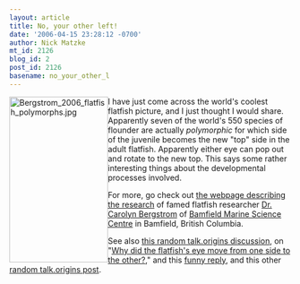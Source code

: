 ```yaml
---
layout: article
title: No, your other left!
date: '2006-04-15 23:28:12 -0700'
author: Nick Matzke
mt_id: 2126
blog_id: 2
post_id: 2126
basename: no_your_other_l
---
```

<img src="{{ site.baseurl }}/uploads/2006/Bergstrom_2006_flatfish_polymorphs.jpg" alt="Bergstrom_2006_flatfish_polymorphs.jpg" width="176" height="296" style="float:left;" />I have just come across the world's coolest flatfish picture, and I just thought I would share.  Apparently seven of the world's 550 species of flounder are actually _polymorphic_ for which side of the juvenile becomes the new "top" side in the adult flatfish.  Apparently either eye can pop out and rotate to the new top.  This says some rather interesting things about the developmental processes involved.  

For more, go check out [the webpage describing the research](http://ceratostoma.bms.bc.ca/cbergstr/starry%20flounder%20info%20Page%208.htm) of famed flatfish researcher [Dr. Carolyn Bergstrom](http://ceratostoma.bms.bc.ca/cbergstr/) of [Bamfield Marine Science Centre](http://www.bms.bc.ca/) in Bamfield, British Columbia.

See also [this random talk.origins discussion](http://groups.google.com/group/talk.origins/browse_frm/thread/49f33a3b52b5ee5f/1fd8196882f19003?q=flatfish&amp;rnum=1#1fd8196882f19003), on "[Why did the flatfish's eye move from one side to the other?](http://groups.google.com/group/talk.origins/browse_frm/thread/49f33a3b52b5ee5f/1fd8196882f19003?q=flatfish&amp;rnum=1#1fd8196882f19003)," and this [funny reply](http://groups.google.com/group/talk.origins/msg/c5035309f35065d6), and this other [random talk.origins post](http://groups.google.com/group/talk.origins/msg/5811d28f47085c08).
